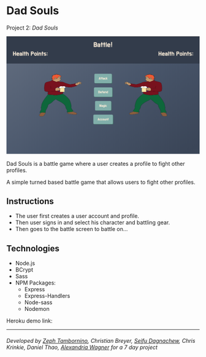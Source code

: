 # Dad Souls #

Project 2: _Dad Souls_

![Dad Souls](/public/images/game_Screen.png)

Dad Souls is a battle game where a user creates a profile to fight other profiles.

A simple turned based battle game that allows users to fight other profiles. 

## Instructions

- The user first creates a user account and profile.
- Then user signs in and select his character and battling gear.
- Then goes to the battle screen to battle on...

## Technologies

- Node.js
- BCrypt
- Sass
- NPM Packages:
  - Express
  - Express-Handlers
  - Node-sass
  - Nodemon

Heroku demo link:

---

###### Developed by [Zeph Tambornino](https://zefraine.github.io/My-Porfolio/), Christian Breyer, [Seifu Dagnachew](https://dagnachew.github.io/Responsive-Portfolio/), Chris Krinkie, Daniel Thao, [Alexandria Wagner](https://alexandriamw.github.io/Responsive-Portfolio/) for a 7 day project
